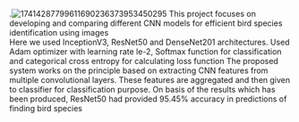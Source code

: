 .![17414287799611690236373953450295](https://github.com/user-attachments/assets/f67168d3-1e0e-44c9-a150-30319625a287)
This project focuses on developing and comparing different CNN models for efficient bird species identification using images  
Here we used InceptionV3, ResNet50 and DenseNet201 architectures.
Used Adam optimizer with learning rate le-2, Softmax function for classification and categorical cross entropy for calculating loss function
The proposed system works on the principle based on extracting CNN features from multiple convolutional layers. These features are aggregated and then given to classifier for classification purpose. On basis of the results which has been produced, ResNet50 had provided 95.45% accuracy in predictions of finding bird species
